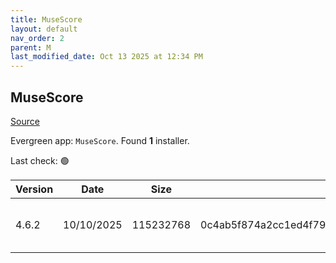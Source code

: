 ```yaml
---
title: MuseScore
layout: default
nav_order: 2
parent: M
last_modified_date: Oct 13 2025 at 12:34 PM
---
```


## MuseScore

[Source](https://musescore.org/)

Evergreen app: `MuseScore`. Found **1** installer.

Last check: 🟢

| Version | Date       | Size      | Sha256                                                           | Architecture | InstallerType | Type | URI                                                                                                                                                                                                                        |
| ------- | ---------- | --------- | ---------------------------------------------------------------- | ------------ | ------------- | ---- | -------------------------------------------------------------------------------------------------------------------------------------------------------------------------------------------------------------------------- |
| 4.6.2   | 10/10/2025 | 115232768 | 0c4ab5f874a2cc1ed4f795fc0e1f1c11df071c15af4e44a2dbe8bff1f4f919e6 | x64          | Default       | msi  | [https://github.com/musescore/MuseScore/releases/download/v4.6.2/MuseScore-Studio-4.6.2.252830930-x86_64.msi](https://github.com/musescore/MuseScore/releases/download/v4.6.2/MuseScore-Studio-4.6.2.252830930-x86_64.msi) |
